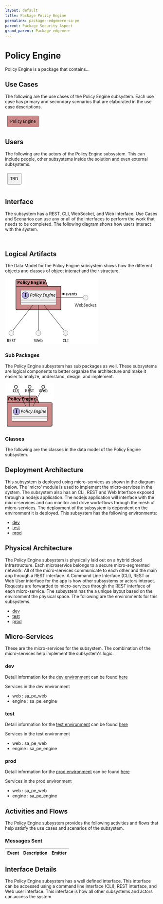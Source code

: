 ```yaml
---
layout: default
title: Package Policy Engine
permalink: package--edgemere-sa-pe
parent: Package Security Aspect
grand_parent: Package edgemere
---
```


# Policy Engine

Policy Engine is a package that contains...



## Use Cases

The following are the use cases of the Policy Engine subsystem. Each use case has primary and secondary scenarios
that are elaborated in the use case descriptions.



![UseCase Diagram](./usecases.png)

## Users

The following are the actors of the Policy Engine subsystem. This can include people, other subsystems
inside the solution and even external subsystems.



![User Interaction](./userinteraction.png)

## Interface

The subsystem has a REST, CLI, WebSocket, and Web interface. Use Cases and Scenarios can use any or all
of the interfaces to perform the work that needs to be completed. The following  diagram shows how
users interact with the system.

![Scenario Mappings Diagram](./scenariomapping.png)



## Logical Artifacts

The Data Model for the  Policy Engine subsystem shows how the different objects and classes of object interact
and their structure.

![Sub Package Diagram](./subpackage.png)

### Sub Packages

The Policy Engine subsystem has sub packages as well. These subsystems are logical components to better
organize the architecture and make it easier to analyze, understand, design, and implement.



![Logical Diagram](./logical.png)

### Classes

The following are the classes in the data model of the Policy Engine subsystem.




## Deployment Architecture

This subsystem is deployed using micro-services as shown in the diagram below. The 'micro' module is
used to implement the micro-services in the system. The subsystem also has an CLI, REST and Web Interface
exposed through a nodejs application. The nodejs application will interface with the micro-services and
can monitor and drive work-flows through the mesh of micro-services. The deployment of the subsystem is
dependent on the environment it is deployed. This subsystem has the following environments:
* [dev](environment--edgemere-sa-pe-dev)
* [test](environment--edgemere-sa-pe-test)
* [prod](environment--edgemere-sa-pe-prod)



## Physical Architecture

The Policy Engine subsystem is physically laid out on a hybrid cloud infrastructure. Each microservice belongs
to a secure micro-segmented network. All of the micro-services communicate to each other and the main app through a
REST interface. A Command Line Interface (CLI), REST or Web User interface for the app is how other subsystems or actors
interact. Requests are forwarded to micro-services through the REST interface of each micro-service. The subsystem has
the a unique layout based on the environment the physical space. The following are the environments for this
subsystems.
* [dev](environment--edgemere-sa-pe-dev)
* [test](environment--edgemere-sa-pe-test)
* [prod](environment--edgemere-sa-pe-prod)


## Micro-Services

These are the micro-services for the subsystem. The combination of the micro-services help implement
the subsystem's logic.


### dev

Detail information for the [dev environment](environment--edgemere-sa-pe-dev)
can be found [here](environment--edgemere-sa-pe-dev)

Services in the dev environment

* web : sa_pe_web
* engine : sa_pe_engine


### test

Detail information for the [test environment](environment--edgemere-sa-pe-test)
can be found [here](environment--edgemere-sa-pe-test)

Services in the test environment

* web : sa_pe_web
* engine : sa_pe_engine


### prod

Detail information for the [prod environment](environment--edgemere-sa-pe-prod)
can be found [here](environment--edgemere-sa-pe-prod)

Services in the prod environment

* web : sa_pe_web
* engine : sa_pe_engine


## Activities and Flows
The Policy Engine subsystem provides the following activities and flows that help satisfy the use
cases and scenarios of the subsystem.




### Messages Sent

| Event | Description | Emitter |
|-------|-------------|---------|



## Interface Details
The Policy Engine subsystem has a well defined interface. This interface can be accessed using a
command line interface (CLI), REST interface, and Web user interface. This interface is how all other
subsystems and actors can access the system.


